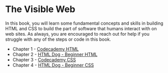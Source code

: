 # The Visible Web

In this book, you will learn some fundamental concepts and skills in building HTML and CSS to build the part of software that humans interact with on web sites. As always, you are encouraged to reach out for help if you struggle with any of the steps or code in this book.

* Chapter 1 - [Codecademy HTML](./chapters/HTML_CODECADEMY.md)
* Chapter 2 - [HTML Dog - Beginner HTML](./chapters/HTML_DOG.md)
* Chapter 3 - [Codecademy CSS](./chapters/CSS_CODECADEMY.md)
* Chapter 4 - [HTML Dog - Beginner CSS](./chapters/CSS_DOG.md)

